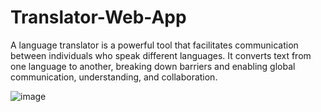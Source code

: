 # Translator-Web-App

A language translator is a powerful tool that facilitates communication between individuals who speak different languages. It converts text from one language to another, breaking down barriers and enabling global communication, understanding, and collaboration.

![image](https://github.com/nimrahSohail/Translator-app/assets/102296918/41ae07bb-980b-4d13-954d-2f4a9a4b9ad5)

